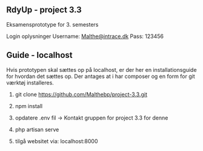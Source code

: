 ## RdyUp - project 3.3

Eksamensprototype for 3. semesters

Login oplysninger
Username: Malthe@intrace.dk
Pass: 123456

## Guide - localhost

Hvis prototypen skal sættes op på localhost, er der her en installationsguide for hvordan det sættes op. Der antages at i har composer og en form for git værktøj installeres.

1. git clone https://github.com/Malthebp/project-3.3.git

2. npm install

3. opdatere .env fil -> Kontakt gruppen for project 3.3 for denne

4. php artisan serve

5. tilgå websitet via: localhost:8000
